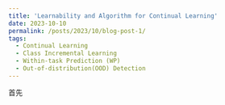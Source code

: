 ```yaml
---
title: 'Learnability and Algorithm for Continual Learning'
date: 2023-10-10
permalink: /posts/2023/10/blog-post-1/
tags:
  - Continual Learning
  - Class Incremental Learning
  - Within-task Prediction (WP)
  - Out-of-distribution(OOD) Detection
---
```


首先
